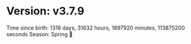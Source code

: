 # Version: v3.7.9
Time since birth: 1318 days, 31632 hours, 1897920 minutes, 113875200 seconds
Season: Spring 🌸
